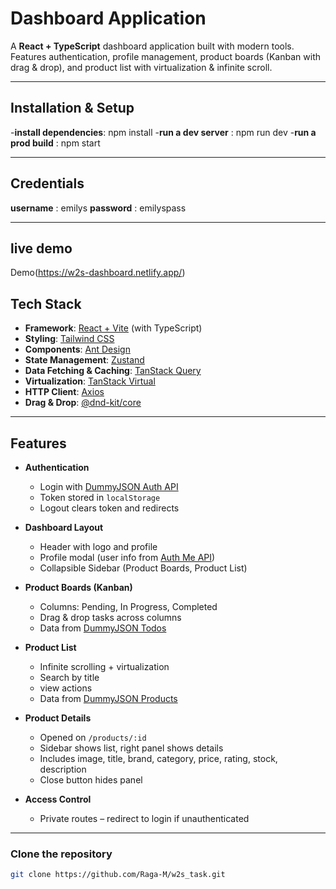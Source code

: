 #  Dashboard Application

A **React + TypeScript** dashboard application built with modern tools.  
Features authentication, profile management, product boards (Kanban with drag & drop), and product list with virtualization & infinite scroll.

---
## Installation & Setup
   -**install dependencies**: npm install
   -**run a dev server** : npm run dev
   -**run a prod build** : npm start
 
---

## Credentials
**username** : emilys
**password** : emilyspass

---

## live demo

Demo(https://w2s-dashboard.netlify.app/)

## Tech Stack

- **Framework**: [React + Vite](https://vitejs.dev/) (with TypeScript)
- **Styling**: [Tailwind CSS](https://tailwindcss.com/)
- **Components**: [Ant Design](https://ant.design/)
- **State Management**: [Zustand](https://github.com/pmndrs/zustand)
- **Data Fetching & Caching**: [TanStack Query](https://tanstack.com/query)
- **Virtualization**: [TanStack Virtual](https://tanstack.com/virtual)
- **HTTP Client**: [Axios](https://axios-http.com/)
- **Drag & Drop**: [@dnd-kit/core](https://dndkit.com/)

---

## Features

- **Authentication**
  - Login with [DummyJSON Auth API](https://dummyjson.com/docs/auth#auth-login)
  - Token stored in `localStorage`
  - Logout clears token and redirects

- **Dashboard Layout**
  - Header with logo and profile
  - Profile modal (user info from [Auth Me API](https://dummyjson.com/docs/auth#auth-me))
  - Collapsible Sidebar (Product Boards, Product List)

- **Product Boards (Kanban)**
  - Columns: Pending, In Progress, Completed
  - Drag & drop tasks across columns
  - Data from [DummyJSON Todos](https://dummyjson.com/docs/todos#todos-all)

- **Product List**
  - Infinite scrolling + virtualization
  - Search by title
  - view actions
  - Data from [DummyJSON Products](https://dummyjson.com/docs/products#products-all)

- **Product Details**
  - Opened on `/products/:id`
  - Sidebar shows list, right panel shows details
  - Includes image, title, brand, category, price, rating, stock, description
  - Close button hides panel

- **Access Control**
  - Private routes – redirect to login if unauthenticated

---


### Clone the repository
```bash
git clone https://github.com/Raga-M/w2s_task.git
